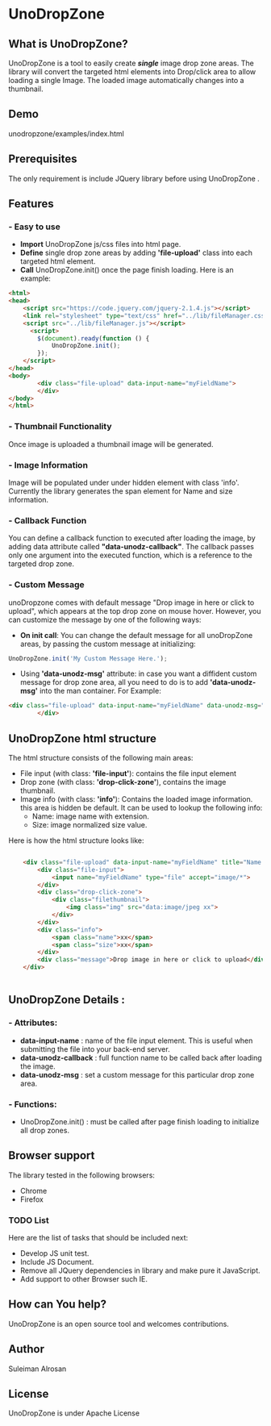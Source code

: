 UnoDropZone
==========


What is UnoDropZone?
-----

UnoDropZone is a tool to easily create ***single*** image drop zone areas. The library will convert the targeted html elements into Drop/click area to allow loading a single Image. The loaded image automatically changes into a thumbnail.
 
Demo 
--------

unodropzone/examples/index.html

Prerequisites
-------
The only requirement is include JQuery library before using UnoDropZone . 

Features
--------

### - Easy to use
- **Import**  UnoDropZone js/css files into html page. 
- **Define** single drop zone areas by adding **'file-upload'**  class into each targeted html element.
- **Call** UnoDropZone.init() once the page finish loading. 
 Here is an example: 
  
````html
<html>
<head>    
    <script src="https://code.jquery.com/jquery-2.1.4.js"></script>
    <link rel="stylesheet" type="text/css" href="../lib/fileManager.css">
    <script src="../lib/fileManager.js"></script>
      <script>
        $(document).ready(function () {
            UnoDropZone.init();
        });
    </script>
</head>
<body>    
        <div class="file-upload" data-input-name="myFieldName">
        </div>
</body>
</html>
````


### - Thumbnail Functionality 
Once image is uploaded a thumbnail image will be generated. 

### - Image Information
Image will be populated under under hidden element with class 'info'.  Currently the library generates the span element for Name and size information.  

###  - Callback Function
You can define a callback function to executed after loading the image, by adding data attribute called **"data-unodz-callback"**. The callback passes only one argument into the executed function, which is a reference to the targeted drop zone.
     

###  - Custom Message 
unoDropzone comes with default message "Drop image in here or click to upload", which  appears at the top drop zone on mouse hover.  However,  you can customize the message  by  one of the following ways: 

 - **On init call**: You can change the default message for all unoDropZone areas, by passing the custom message at   initializing: 
 
 ```js
 UnoDropZone.init('My Custom Message Here.');
 ```

- Using **'data-unodz-msg'** attribute: in case you want a diffident custom message for drop zone area, all you need to do is to add **'data-unodz-msg'** into the man container. For Example: 

```html
<div class="file-upload" data-input-name="myFieldName" data-unodz-msg="My Custom Message Here.">
        </div>
```
 
 
UnoDropZone html structure
---
The html structure consists of the following main areas: 
 - File input (with class: **'file-input'**): contains the file input element 
 - Drop zone (with class: **'drop-click-zone'**), contains the image thumbnail. 
 - Image info (with class: **'info'**): Contains the loaded image information. this area is hidden be default. It can be used to lookup the following info:  
	 -  Name: image name with extension. 
	 - Size: image normalized size value.

Here is how the html structure looks like: 

````html

    <div class="file-upload" data-input-name="myFieldName" title="Name: xx Size: xx">
        <div class="file-input">
            <input name="myFieldName" type="file" accept="image/*">
        </div>
        <div class="drop-click-zone">
            <div class="filethumbnail">
                <img class="img" src="data:image/jpeg xx">
            </div>
        </div>
        <div class="info">
            <span class="name">xx</span>
            <span class="size">xx</span>
        </div>
        <div class="message">Drop image in here or click to upload</div>
    </div>
    
````

UnoDropZone Details : 
---
### - Attributes:
 - **data-input-name** :  name of the file input element. This is useful when submitting  the file into your back-end  server. 
 - **data-unodz-callback** :  full function name  to be called back after loading the image. 
 - **data-unodz-msg** :  set a custom message for this particular drop zone area. 
### - Functions:
- UnoDropZone.init() : must be called after page finish loading to initialize all drop zones.  

Browser support
--------
The library tested in the following browsers:  
- Chrome 
- Firefox 



### TODO List

Here are the list of tasks that should be included next: 
- Develop JS unit test.
- Include JS Document.
- Remove all JQuery dependencies in library and make pure it JavaScript.
- Add support to other Browser such IE.    

How can You help?
-----------------

UnoDropZone is an open source tool and welcomes contributions.


Author
--------
Suleiman Alrosan 

License
-------
 UnoDropZone is under Apache License
